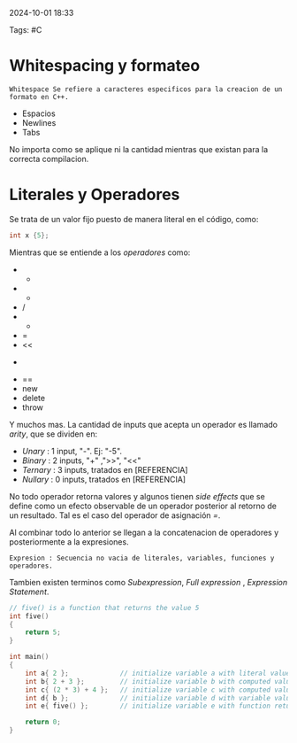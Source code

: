 2024-10-01 18:33

Tags: #C 

# Whitespacing y formateo

	Whitespace Se refiere a caracteres especificos para la creacion de un formato en C++.
* Espacios 
* Newlines 
* Tabs 

No importa como se aplique ni la cantidad mientras que existan para la correcta compilacion.

# Literales y Operadores 

Se trata de un valor fijo puesto de manera literal en el código, como:

```C++
int x {5};
```

Mientras que se entiende a los _operadores_  como:
* +
* -
* /
* *
* =
* <<
* >>
* ==
* new
* delete
* throw

Y muchos mas. La cantidad de inputs que acepta un operador es llamado _arity_, que se dividen en:
* _Unary_  : 1 input, "-". Ej: "-5".
* _Binary_  : 2 inputs, "+" ,">>", "<<"
* _Ternary_  : 3 inputs, tratados en [REFERENCIA] 
* _Nullary_  : 0 inputs, tratados en [REFERENCIA]

No todo operador retorna valores y algunos tienen _side effects_ que se define como un efecto observable de un operador posterior al retorno de un resultado. Tal es el caso del operador de asignación _=_.

Al combinar todo lo anterior se llegan a la concatenacion de operadores y posteriormente a la expresiones.

	Expresion : Secuencia no vacia de literales, variables, funciones y operadores. 
Tambien existen terminos como _Subexpression_, _Full expression_ , _Expression Statement_.

```C++
// five() is a function that returns the value 5
int five()
{
    return 5;
}

int main()
{
    int a{ 2 };             // initialize variable a with literal value 2
    int b{ 2 + 3 };         // initialize variable b with computed value 5
    int c{ (2 * 3) + 4 };   // initialize variable c with computed value 10
    int d{ b };             // initialize variable d with variable value 5
    int e{ five() };        // initialize variable e with function return value 5

    return 0;
}
```
